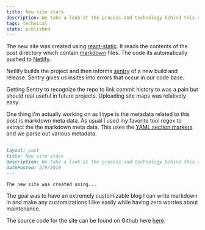```yaml
---
title: New site stack
description: We take a look at the process and technology behind this site.
tags: technical
state: published
---
```


The new site was created using
[react-static](https://github.com/nozzle/react-static). It reads the contents of
the post directory which contain
[markdown](https://en.wikipedia.org/wiki/Markdown) files. The code its
automatically pushed to [Netlify](https://netlify.com).

Netlify builds the project and then informs [sentry](https://sentry.io) of a new
build and release. Sentry gives us insites into errors that occur in our code
base.

Getting Sentry to recognize the repo to link commit history to was a pain but
should real useful in future projects. Uploading site maps was relatively easy.

One thing i'm actually working on as I type is the metadata related to this post
is markdown meta data. As usual I used my favorite tool regex to extract the the
markdown meta data. This uses the
[YAML section markers](https://stackoverflow.com/questions/44215896/markdown-metadata-format)
and we parse out various metadata.

```markdown
---
layout: post
title: New site stack
description: We take a look at the process and technology behind this site.
datePosted: 3/9/2019
---

The new site was created using...
```

The goal was to have an extremely customizable blog I can write markdown in and
make any customizations I like easily while having zero worries about
maintenance.

The source code for the site can be found on Github here
[here](https://github.com/ncrmro/ncrmro-static).
